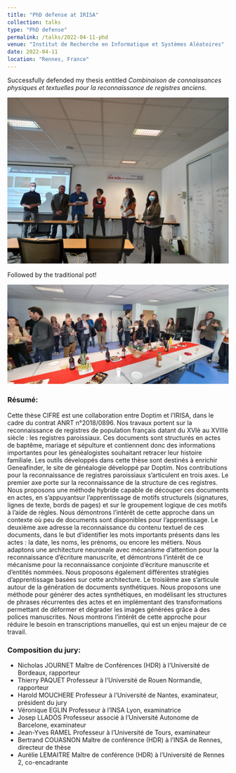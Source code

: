 ```yaml
---
title: "PhD defense at IRISA"
collection: talks
type: "PhD defense"
permalink: /talks/2022-04-11-phd
venue: "Institut de Recherche en Informatique et Systèmes Aléatoires"
date: 2022-04-11
location: "Rennes, France"
---
```


Successfully defended my thesis entitled *Combinaison de connaissances physiques et textuelles pour la reconnaissance de registres anciens*.

![](/images/phd.jpg)

Followed by the traditional pot!

![](/images/phd-pot.jpg)


### Résumé: 

Cette thèse CIFRE est une collaboration entre Doptim et l’IRISA, dans le cadre du contrat ANRT n°2018/0896. Nos travaux portent sur la reconnaissance de registres de population français datant du XVIè au XVIIIè siècle : les registres paroissiaux. Ces documents sont structurés en actes de baptême, mariage et sépulture et contiennent donc des informations importantes pour les généalogistes souhaitant retracer leur histoire familiale. Les outils développés dans cette thèse sont destinés à enrichir Geneafinder, le site de généalogie développé par Doptim. Nos contributions pour la reconnaissance de registres paroissiaux s’articulent en trois axes. 
Le premier axe porte sur la reconnaissance de la structure de ces registres. Nous proposons une méthode hybride capable de découper ces documents en actes, en s’appuyantsur l’apprentissage de motifs structurels (signatures, lignes de texte, bords de pages) et sur le groupement logique de ces motifs à l’aide de règles. Nous démontrons l’intérêt de cette approche dans un contexte où peu de documents sont disponibles pour l’apprentissage.
Le deuxième axe adresse la reconnaissance du contenu textuel de ces documents, dans le but d’identifier les mots importants présents dans les actes : la date, les noms, les prénoms, ou encore les métiers. Nous adaptons une architecture neuronale avec mécanisme d’attention pour la reconnaissance d’écriture manuscrite, et démontrons l’intérêt de ce mécanisme pour la reconnaissance conjointe d’écriture manuscrite et d’entités nommées. Nous proposons également différentes stratégies d’apprentissage basées sur cette architecture. 
Le troisième axe s’articule autour de la génération de documents synthétiques. Nous proposons une méthode pour générer des actes synthétiques, en modélisant les structures de phrases récurrentes des actes et en implémentant des transformations permettant de déformer et dégrader les images générées grâce à des polices manuscrites. Nous montrons l’intérêt de cette approche pour réduire le besoin en transcriptions manuelles, qui est un enjeu majeur de ce travail.

### Composition du jury: 

* Nicholas JOURNET Maître de Conférences (HDR) à l’Université de Bordeaux, rapporteur
* Thierry PAQUET Professeur à l’Université de Rouen Normandie, rapporteur
* Harold MOUCHERE Professeur à l’Université de Nantes, examinateur, président du jury
* Véronique EGLIN Professeur à l’INSA Lyon, examinatrice
* Josep LLADÓS Professeur associé à l’Université Autonome de Barcelone, examinateur
* Jean-Yves RAMEL Professeur à l’Université de Tours, examinateur
* Bertrand COUASNON Maître de conférence (HDR) à l’INSA de Rennes, directeur de thèse
* Aurélie LEMAITRE Maître de conférence (HDR) à l’Université de Rennes 2, co-encadrante